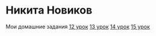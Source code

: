 # Никита Новиков
Мои домашние задания
[12 урок](https://nikefx.github.io/lesson12/ "Домашняя работа 12")
[13 урок](https://nikefx.github.io/lesson13/src/ "Домашняя работа 13")
[14 урок](https://nikefx.github.io/lesson14/src/ "Домашняя работа 14")
[15 урок](https://nikefx.github.io/fonts-viewer/ "Домашняя работа 15")
